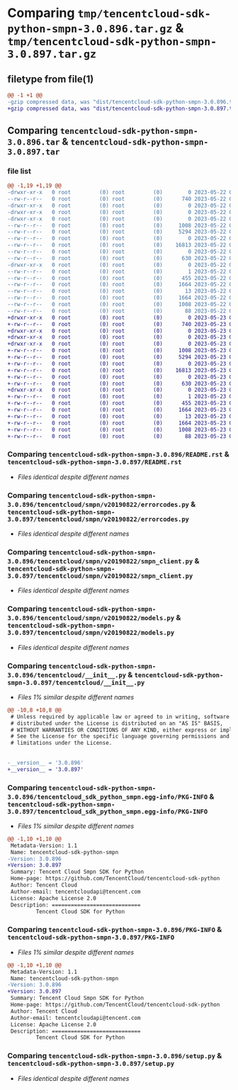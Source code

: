 # Comparing `tmp/tencentcloud-sdk-python-smpn-3.0.896.tar.gz` & `tmp/tencentcloud-sdk-python-smpn-3.0.897.tar.gz`

## filetype from file(1)

```diff
@@ -1 +1 @@
-gzip compressed data, was "dist/tencentcloud-sdk-python-smpn-3.0.896.tar", last modified: Mon May 22 00:30:52 2023, max compression
+gzip compressed data, was "dist/tencentcloud-sdk-python-smpn-3.0.897.tar", last modified: Tue May 23 02:29:50 2023, max compression
```

## Comparing `tencentcloud-sdk-python-smpn-3.0.896.tar` & `tencentcloud-sdk-python-smpn-3.0.897.tar`

### file list

```diff
@@ -1,19 +1,19 @@
-drwxr-xr-x   0 root         (0) root         (0)        0 2023-05-22 00:30:52.000000 tencentcloud-sdk-python-smpn-3.0.896/
--rw-r--r--   0 root         (0) root         (0)      740 2023-05-22 00:30:51.000000 tencentcloud-sdk-python-smpn-3.0.896/README.rst
-drwxr-xr-x   0 root         (0) root         (0)        0 2023-05-22 00:30:52.000000 tencentcloud-sdk-python-smpn-3.0.896/tencentcloud/
-drwxr-xr-x   0 root         (0) root         (0)        0 2023-05-22 00:30:52.000000 tencentcloud-sdk-python-smpn-3.0.896/tencentcloud/smpn/
-drwxr-xr-x   0 root         (0) root         (0)        0 2023-05-22 00:30:52.000000 tencentcloud-sdk-python-smpn-3.0.896/tencentcloud/smpn/v20190822/
--rw-r--r--   0 root         (0) root         (0)     1008 2023-05-22 00:30:51.000000 tencentcloud-sdk-python-smpn-3.0.896/tencentcloud/smpn/v20190822/errorcodes.py
--rw-r--r--   0 root         (0) root         (0)     5294 2023-05-22 00:30:51.000000 tencentcloud-sdk-python-smpn-3.0.896/tencentcloud/smpn/v20190822/smpn_client.py
--rw-r--r--   0 root         (0) root         (0)        0 2023-05-22 00:30:51.000000 tencentcloud-sdk-python-smpn-3.0.896/tencentcloud/smpn/v20190822/__init__.py
--rw-r--r--   0 root         (0) root         (0)    16813 2023-05-22 00:30:51.000000 tencentcloud-sdk-python-smpn-3.0.896/tencentcloud/smpn/v20190822/models.py
--rw-r--r--   0 root         (0) root         (0)        0 2023-05-22 00:30:51.000000 tencentcloud-sdk-python-smpn-3.0.896/tencentcloud/smpn/__init__.py
--rw-r--r--   0 root         (0) root         (0)      630 2023-05-22 00:30:51.000000 tencentcloud-sdk-python-smpn-3.0.896/tencentcloud/__init__.py
-drwxr-xr-x   0 root         (0) root         (0)        0 2023-05-22 00:30:52.000000 tencentcloud-sdk-python-smpn-3.0.896/tencentcloud_sdk_python_smpn.egg-info/
--rw-r--r--   0 root         (0) root         (0)        1 2023-05-22 00:30:52.000000 tencentcloud-sdk-python-smpn-3.0.896/tencentcloud_sdk_python_smpn.egg-info/dependency_links.txt
--rw-r--r--   0 root         (0) root         (0)      455 2023-05-22 00:30:52.000000 tencentcloud-sdk-python-smpn-3.0.896/tencentcloud_sdk_python_smpn.egg-info/SOURCES.txt
--rw-r--r--   0 root         (0) root         (0)     1664 2023-05-22 00:30:52.000000 tencentcloud-sdk-python-smpn-3.0.896/tencentcloud_sdk_python_smpn.egg-info/PKG-INFO
--rw-r--r--   0 root         (0) root         (0)       13 2023-05-22 00:30:52.000000 tencentcloud-sdk-python-smpn-3.0.896/tencentcloud_sdk_python_smpn.egg-info/top_level.txt
--rw-r--r--   0 root         (0) root         (0)     1664 2023-05-22 00:30:52.000000 tencentcloud-sdk-python-smpn-3.0.896/PKG-INFO
--rw-r--r--   0 root         (0) root         (0)     1008 2023-05-22 00:30:51.000000 tencentcloud-sdk-python-smpn-3.0.896/setup.py
--rw-r--r--   0 root         (0) root         (0)       88 2023-05-22 00:30:52.000000 tencentcloud-sdk-python-smpn-3.0.896/setup.cfg
+drwxr-xr-x   0 root         (0) root         (0)        0 2023-05-23 02:29:50.000000 tencentcloud-sdk-python-smpn-3.0.897/
+-rw-r--r--   0 root         (0) root         (0)      740 2023-05-23 02:29:50.000000 tencentcloud-sdk-python-smpn-3.0.897/README.rst
+drwxr-xr-x   0 root         (0) root         (0)        0 2023-05-23 02:29:50.000000 tencentcloud-sdk-python-smpn-3.0.897/tencentcloud/
+drwxr-xr-x   0 root         (0) root         (0)        0 2023-05-23 02:29:50.000000 tencentcloud-sdk-python-smpn-3.0.897/tencentcloud/smpn/
+drwxr-xr-x   0 root         (0) root         (0)        0 2023-05-23 02:29:50.000000 tencentcloud-sdk-python-smpn-3.0.897/tencentcloud/smpn/v20190822/
+-rw-r--r--   0 root         (0) root         (0)     1008 2023-05-23 02:29:50.000000 tencentcloud-sdk-python-smpn-3.0.897/tencentcloud/smpn/v20190822/errorcodes.py
+-rw-r--r--   0 root         (0) root         (0)     5294 2023-05-23 02:29:50.000000 tencentcloud-sdk-python-smpn-3.0.897/tencentcloud/smpn/v20190822/smpn_client.py
+-rw-r--r--   0 root         (0) root         (0)        0 2023-05-23 02:29:50.000000 tencentcloud-sdk-python-smpn-3.0.897/tencentcloud/smpn/v20190822/__init__.py
+-rw-r--r--   0 root         (0) root         (0)    16813 2023-05-23 02:29:50.000000 tencentcloud-sdk-python-smpn-3.0.897/tencentcloud/smpn/v20190822/models.py
+-rw-r--r--   0 root         (0) root         (0)        0 2023-05-23 02:29:50.000000 tencentcloud-sdk-python-smpn-3.0.897/tencentcloud/smpn/__init__.py
+-rw-r--r--   0 root         (0) root         (0)      630 2023-05-23 02:29:50.000000 tencentcloud-sdk-python-smpn-3.0.897/tencentcloud/__init__.py
+drwxr-xr-x   0 root         (0) root         (0)        0 2023-05-23 02:29:50.000000 tencentcloud-sdk-python-smpn-3.0.897/tencentcloud_sdk_python_smpn.egg-info/
+-rw-r--r--   0 root         (0) root         (0)        1 2023-05-23 02:29:50.000000 tencentcloud-sdk-python-smpn-3.0.897/tencentcloud_sdk_python_smpn.egg-info/dependency_links.txt
+-rw-r--r--   0 root         (0) root         (0)      455 2023-05-23 02:29:50.000000 tencentcloud-sdk-python-smpn-3.0.897/tencentcloud_sdk_python_smpn.egg-info/SOURCES.txt
+-rw-r--r--   0 root         (0) root         (0)     1664 2023-05-23 02:29:50.000000 tencentcloud-sdk-python-smpn-3.0.897/tencentcloud_sdk_python_smpn.egg-info/PKG-INFO
+-rw-r--r--   0 root         (0) root         (0)       13 2023-05-23 02:29:50.000000 tencentcloud-sdk-python-smpn-3.0.897/tencentcloud_sdk_python_smpn.egg-info/top_level.txt
+-rw-r--r--   0 root         (0) root         (0)     1664 2023-05-23 02:29:50.000000 tencentcloud-sdk-python-smpn-3.0.897/PKG-INFO
+-rw-r--r--   0 root         (0) root         (0)     1008 2023-05-23 02:29:50.000000 tencentcloud-sdk-python-smpn-3.0.897/setup.py
+-rw-r--r--   0 root         (0) root         (0)       88 2023-05-23 02:29:50.000000 tencentcloud-sdk-python-smpn-3.0.897/setup.cfg
```

### Comparing `tencentcloud-sdk-python-smpn-3.0.896/README.rst` & `tencentcloud-sdk-python-smpn-3.0.897/README.rst`

 * *Files identical despite different names*

### Comparing `tencentcloud-sdk-python-smpn-3.0.896/tencentcloud/smpn/v20190822/errorcodes.py` & `tencentcloud-sdk-python-smpn-3.0.897/tencentcloud/smpn/v20190822/errorcodes.py`

 * *Files identical despite different names*

### Comparing `tencentcloud-sdk-python-smpn-3.0.896/tencentcloud/smpn/v20190822/smpn_client.py` & `tencentcloud-sdk-python-smpn-3.0.897/tencentcloud/smpn/v20190822/smpn_client.py`

 * *Files identical despite different names*

### Comparing `tencentcloud-sdk-python-smpn-3.0.896/tencentcloud/smpn/v20190822/models.py` & `tencentcloud-sdk-python-smpn-3.0.897/tencentcloud/smpn/v20190822/models.py`

 * *Files identical despite different names*

### Comparing `tencentcloud-sdk-python-smpn-3.0.896/tencentcloud/__init__.py` & `tencentcloud-sdk-python-smpn-3.0.897/tencentcloud/__init__.py`

 * *Files 1% similar despite different names*

```diff
@@ -10,8 +10,8 @@
 # Unless required by applicable law or agreed to in writing, software
 # distributed under the License is distributed on an "AS IS" BASIS,
 # WITHOUT WARRANTIES OR CONDITIONS OF ANY KIND, either express or implied.
 # See the License for the specific language governing permissions and
 # limitations under the License.
 
 
-__version__ = '3.0.896'
+__version__ = '3.0.897'
```

### Comparing `tencentcloud-sdk-python-smpn-3.0.896/tencentcloud_sdk_python_smpn.egg-info/PKG-INFO` & `tencentcloud-sdk-python-smpn-3.0.897/tencentcloud_sdk_python_smpn.egg-info/PKG-INFO`

 * *Files 1% similar despite different names*

```diff
@@ -1,10 +1,10 @@
 Metadata-Version: 1.1
 Name: tencentcloud-sdk-python-smpn
-Version: 3.0.896
+Version: 3.0.897
 Summary: Tencent Cloud Smpn SDK for Python
 Home-page: https://github.com/TencentCloud/tencentcloud-sdk-python
 Author: Tencent Cloud
 Author-email: tencentcloudapi@tencent.com
 License: Apache License 2.0
 Description: ============================
         Tencent Cloud SDK for Python
```

### Comparing `tencentcloud-sdk-python-smpn-3.0.896/PKG-INFO` & `tencentcloud-sdk-python-smpn-3.0.897/PKG-INFO`

 * *Files 1% similar despite different names*

```diff
@@ -1,10 +1,10 @@
 Metadata-Version: 1.1
 Name: tencentcloud-sdk-python-smpn
-Version: 3.0.896
+Version: 3.0.897
 Summary: Tencent Cloud Smpn SDK for Python
 Home-page: https://github.com/TencentCloud/tencentcloud-sdk-python
 Author: Tencent Cloud
 Author-email: tencentcloudapi@tencent.com
 License: Apache License 2.0
 Description: ============================
         Tencent Cloud SDK for Python
```

### Comparing `tencentcloud-sdk-python-smpn-3.0.896/setup.py` & `tencentcloud-sdk-python-smpn-3.0.897/setup.py`

 * *Files identical despite different names*

